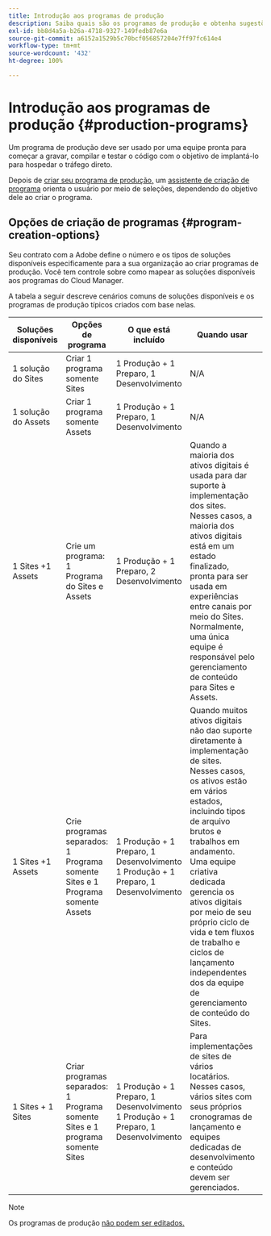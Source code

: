 ```yaml
---
title: Introdução aos programas de produção
description: Saiba quais são os programas de produção e obtenha sugestões para configurar o seu.
exl-id: bb8d4a5a-b26a-4718-9327-149fedb87e6a
source-git-commit: a6152a1529b5c70bcf056857204e7ff97fc614e4
workflow-type: tm+mt
source-wordcount: '432'
ht-degree: 100%

---
```



# Introdução aos programas de produção {#production-programs}

Um programa de produção deve ser usado por uma equipe pronta para começar a gravar, compilar e testar o código com o objetivo de implantá-lo para hospedar o tráfego direto.

Depois de [criar seu programa de produção,](creating-production-programs.md) um [assistente de criação de programa](using-the-wizard.md) orienta o usuário por meio de seleções, dependendo do objetivo dele ao criar o programa.

## Opções de criação de programas {#program-creation-options}

Seu contrato com a Adobe define o número e os tipos de soluções disponíveis especificamente para a sua organização ao criar programas de produção. Você tem controle sobre como mapear as soluções disponíveis aos programas do Cloud Manager.

A tabela a seguir descreve cenários comuns de soluções disponíveis e os programas de produção típicos criados com base nelas.

| Soluções disponíveis | Opções de programa | O que está incluído | Quando usar | Exemplos |
|--- |--- |--- |--- |---|
| 1 solução do Sites | Criar 1 programa somente Sites | 1 Produção + 1 Preparo, 1 Desenvolvimento | N/A | N/A |
| 1 solução do Assets | Criar 1 programa somente Assets | 1 Produção + 1 Preparo, 1 Desenvolvimento | N/A | N/A |
| 1 Sites +1 Assets | Crie um programa: <br>1 Programa do Sites e Assets | 1 Produção + 1 Preparo, 2 Desenvolvimento | Quando a maioria dos ativos digitais é usada para dar suporte à implementação dos sites.<br>Nesses casos, a maioria dos ativos digitais está em um estado finalizado, pronta para ser usada em experiências entre canais por meio do Sites.<br>Normalmente, uma única equipe é responsável pelo gerenciamento de conteúdo para Sites e Assets. | Imagens usadas principalmente para um site.<br>PDFs que serão distribuídos por meio de um portal interno integrado ao AEM Sites. |
| 1 Sites +1 Assets | Crie programas separados:<br>1 Programa somente Sites e 1 Programa somente Assets | 1 Produção + 1 Preparo, 1 Desenvolvimento<br> 1 Produção + 1 Preparo, 1 Desenvolvimento | Quando muitos ativos digitais não dao suporte diretamente à implementação de sites.<br> Nesses casos, os ativos estão em vários estados, incluindo tipos de arquivo brutos e trabalhos em andamento.<br>Uma equipe criativa dedicada gerencia os ativos digitais por meio de seu próprio ciclo de vida e tem fluxos de trabalho e ciclos de lançamento independentes dos da equipe de gerenciamento de conteúdo do Sites. | Imagens brutas de uma sessão fotográfica são armazenadas no programa Assets e somente algumas serão usadas na implementação do Sites.<br>Um grande número de tipos de arquivos da Creative Cloud, como Photoshop e Illustrator, são gerenciados no AEM Assets e passam por seu próprio fluxo de trabalho de aprovação antes de um ativo concluído ser gerado.<br>Considere usar [Ativos conectados](/help/assets/use-assets-across-connected-assets-instances.md#overview-of-connected-assets) nesses casos. |
| 1 Sites + 1 Sites | Criar programas separados:<br>1 Programa somente Sites e 1 programa somente Sites | 1 Produção + 1 Preparo, 1 Desenvolvimento<br>1 Produção + 1 Preparo, 1 Desenvolvimento | Para implementações de sites de vários locatários.<br>Nesses casos, vários sites com seus próprios cronogramas de lançamento e equipes dedicadas de desenvolvimento e conteúdo devem ser gerenciados. | Duas marcas de varejo com sites dedicados e equipes de desenvolvimento independentes |

>[!NOTE]
>
>Os programas de produção [não podem ser editados.](editing-programs.md)
